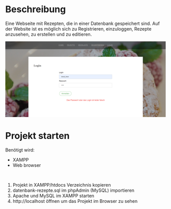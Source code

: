 # Beschreibung
Eine Webseite mit Rezepten, die in einer Datenbank gespeichert sind. Auf der Website ist es möglich sich zu Registrieren, einzuloggen, Rezepte anzusehen, zu erstellen und zu editieren.

<p align="center">
  <img src="https://github.com/tetiana-w/recipes-site/blob/master/project_screenshot_login.png" width="800" title="Login Seite">    
</p>

# Projekt starten
Benötigt wird:
- XAMPP
- Web browser
<br>
<ol>
  <li> Projekt in XAMPP/htdocs Verzeichnis kopieren</li>
  <li> datenbank-rezepte.sql im phpAdmin (MySQL) importieren</li>
  <li> Apache und MySQL im XAMPP starten</li>
  <li> http://localhost öffnen um das Projekt im Browser zu sehen</li>
</ol>
